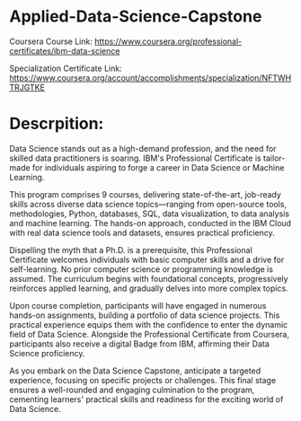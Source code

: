 # Applied-Data-Science-Capstone

Coursera Course Link: https://www.coursera.org/professional-certificates/ibm-data-science


Specialization Certificate Link: https://www.coursera.org/account/accomplishments/specialization/NFTWHTRJGTKE

# Descrpition: 
Data Science stands out as a high-demand profession, and the need for skilled data practitioners is soaring. IBM's Professional Certificate is tailor-made for individuals aspiring to forge a career in Data Science or Machine Learning.

This program comprises 9 courses, delivering state-of-the-art, job-ready skills across diverse data science topics—ranging from open-source tools, methodologies, Python, databases, SQL, data visualization, to data analysis and machine learning. The hands-on approach, conducted in the IBM Cloud with real data science tools and datasets, ensures practical proficiency.

Dispelling the myth that a Ph.D. is a prerequisite, this Professional Certificate welcomes individuals with basic computer skills and a drive for self-learning. No prior computer science or programming knowledge is assumed. The curriculum begins with foundational concepts, progressively reinforces applied learning, and gradually delves into more complex topics.

Upon course completion, participants will have engaged in numerous hands-on assignments, building a portfolio of data science projects. This practical experience equips them with the confidence to enter the dynamic field of Data Science. Alongside the Professional Certificate from Coursera, participants also receive a digital Badge from IBM, affirming their Data Science proficiency.

As you embark on the Data Science Capstone, anticipate a targeted experience, focusing on specific projects or challenges. This final stage ensures a well-rounded and engaging culmination to the program, cementing learners' practical skills and readiness for the exciting world of Data Science.


